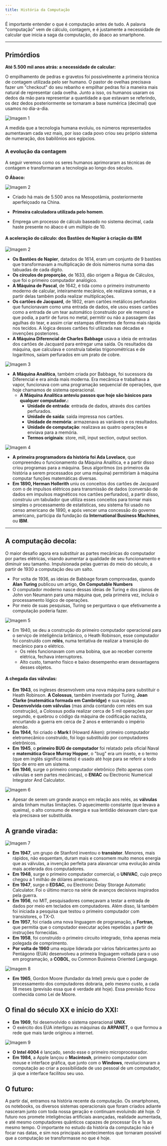 ```yaml
---
title: História da Computação
---
```

É importante entender o que é computação antes de tudo. A palavra "computação" vem de cálculo, contagem, e é justamente a necessidade de calcular que inicia a saga da computação, do ábaco ao smartphone.

***
## **Primórdios** 

**Até 5.500 mil anos atrás: a necessidade de calcular:**

O empilhamento de pedras e gravetos foi possivelmente a primeira técnica de contagem utilizada pelo ser humano. O pastor de ovelhas precisava fazer um "checkout" do seu rebanho e empilhar pedras foi a maneira mais natural de representar cada ovelha. Junto a isso, os humanos usaram os dedos da mão para representar a quantidade a que estavam se referindo, os dez dedos posteriormente se tornaram a base numérica (decimal) que usamos no dia-a-dia. 

![Imagem 1](https://static.mundoeducacao.bol.uol.com.br/mundoeducacao/conteudo/Numeros%20egpcios.JPG) <!-- Fonte: Mundo Educação -->
 
A medida que a tecnologia humana evoluiu, os números representados aumentavam cada vez mais, por isso cada povo criou seu próprio sistema de numeração, dos babilônios aos egípcios.

### **A evolução da contagem**

A seguir veremos como os seres humanos aprimoraram as técnicas de contagem e transformaram a tecnologia ao longo dos séculos.

**O Ábaco:**

![Imagem 2](https://upload.wikimedia.org/wikipedia/commons/a/af/Abacus_6.png)  <!-- Fonte: Encyclopædia Britannica, from Wikipedia, the free encyclopedia.-->

* Criado há mais de 5.500 anos na Mesopotâmia, posteriormente aperfeiçoado na China.

* **Primeira calculadora utilizada pelo homem**.

* Emprega um processo de cálculo baseado no sistema decimal, cada haste presente no ábaco é um múltiplo de 10.

#### **A aceleração do cálculo: dos Bastões de Napier à criação da IBM**

![Imagem 2](https://upload.wikimedia.org/wikipedia/commons/thumb/8/80/Arts_et_Metiers_Pascaline_dsc03869.jpg/800px-Arts_et_Metiers_Pascaline_dsc03869.jpg)  <!-- Fonte: Wikimedia Commons, the free media repository.(https://pt.wikipedia.org/wiki/La_pascaline)-->

* **Os Bastões de Napier**, datados de 1614, eram um conjunto de 9 bastões que transformavam a multiplicação de dois números numa soma das tabuadas de cada dígito.
* **Os círculos de proporção**, de 1633, dão origem a Régua de Cálculos, que foi o primeiro computador analógico.
* **A Máquina de Pascal**, de 1642, é tida como o primeiro instrumento moderno de calcular, inteiramente mecânico, ele realizava somas, e a partir delas também podia realizar multiplicações.
* **Os cartões de Jacquard**, de 1802, eram cartões metálicos perfurados que funcionavam como uma entrada de dados, ele usou esses cartões como a entrada de um tear automático (construído por ele mesmo) e que podia, a partir de furos no metal, permitir ou não a passagem das agulhas do tear, e assim criar estampas diferentes de forma mais rápida nos tecidos. A lógica desses cartões foi utilizada nas décadas e invenções posteriores.
* **A Máquina Diferencial de Charles Babbage** usava a ideia de entradas dos cartões de Jacquard para entregar uma saída. Os resultados da máquina, que calculava e construía tabelas trigonométricas e de logaritmos, saíam perfurados em um prato de cobre.

![Imagem 3](https://upload.wikimedia.org/wikipedia/commons/thumb/a/ac/AnalyticalMachine_Babbage_London.jpg/800px-AnalyticalMachine_Babbage_London.jpg)  <!-- Fonte: Wikimedia Commons, the free media repository.(https://pt.wikipedia.org/wiki/Maquina_Anal%C3%ADtica)-->

* **A Máquina Analítica**, também criada por Babbage, foi sucessora da Diferencial e era ainda mais moderna. Era mecânica e trabalhava a vapor, funcionava com uma programação sequencial de operações, que hoje chamamos de sistema operacional.
    * **A Máquina Analítica anteviu passos que hoje são básicos para qualquer computador.:**
        * **Unidade de entrada**: entrada de dados, através dos cartões perfurados.
        * **Unidade de saída**: saída impressa nos cartões.
        * **Unidade de memória**: armazenava as variáveis e os resultados.
        * **Unidade de computação**: realizava as quatro operações e enviava para a memória.
        * **Termos originais**: store, mill, input section, output section.

![Imagem 4](https://upload.wikimedia.org/wikipedia/commons/0/0f/Ada_lovelace.jpg)  <!-- Fonte: Wikimedia Commons, the free media repository.(https://pt.wikipedia.org/wiki/Ada_Lovelace)-->

* **A primeira programadora da história foi Ada Lovelace**, que compreendeu o funcionamento da Máquina Analítica, e a partir disso criou programas para a máquina. Seus algoritmos (os primeiros da história a serem processados por uma máquina) permitiriam à máquina computar funções matemáticas diversas.
* **Em 1890, Herman Hollerith** uniu os conceitos dos cartões de Jacquard com o de impulsos elétricos para transmissão de dados (conversão de dados em impulsos magnéticos nos cartões perfurados), a partir disso, construiu um tabulador que utiliza esses conceitos para tornar mais simples o processamento de estatísticas, seu sistema foi usado no censo americano de 1890, e após vencer uma concessão do governo americano, participa da fundação da **International Business Machines**, ou **IBM**.

***
## A computação decola:

O maior desafio agora era substituir as partes mecânicas do computador por partes elétricas, visando aumentar a qualidade de seu funcionamento e diminuir seu tamanho. Impulsionada pelas guerras do meio do século, a partir de 1930 a computação deu um salto.

* Por volta de 1936, as ideias de Babbage foram comprovadas, quando **Alan Turing** publicou um artigo, **On Computable Numbers**
* O computador moderno nasce dessas ideias de Turing e dos planos de John von Neumann para uma máquina que, pela primeira vez, incluía o processamento lógico de operações.
* Por meio de suas pesquisas, Turing se perguntava o que efetivamente a computação poderia fazer.

![Imagem 5](https://upload.wikimedia.org/wikipedia/commons/thumb/0/05/Relay_Parts.jpg/800px-Relay_Parts.jpg)  <!-- Fonte: Wikimedia Commons, the free media repository.(https://pt.wikipedia.org/wiki/Rel%C3%A9)-->

* Em 1940, se deu a construção do primeiro computador operacional para o serviço de inteligência britânico, o Heath Robinson, esse computador foi construído com **relés**, numa tentativa de realizar a transição do mecânico para o elétrico.
    * Os relés funcionavam com uma bobina, que ao receber corrente elétrica, fechava interruptores.
    * Alto custo, tamanho físico e baixo desempenho eram desvantagens desses objetos.

#### A chegada das válvulas:

* **Em 1943**, os ingleses desenvolvem uma nova máquina para substituir o Heath Robinson. **A Colossus**, também inventada por Turing, **Joan Clarke (matemática formada em Cambridge)** e sua equipe.
* **Desenvolvida com válvulas** (mas ainda contando com relés em sua construção), a Colossus podia realizar cerca de 5 mil operações por segundo, e quebrou o código da máquina de codificação nazista, encurtando a guerra em cerca de 2 anos e enterrando o império alemão.
* **Em 1944**, foi criado o **Mark I** (Howard Aiken): primeiro computador eletromecânico construído, foi logo substituído por computadores eletrônicos.
* **Em 1945**, o **primeiro BUG de computador** foi relatado pela oficial Naval e **matemática Grace Murray Hopper**, o "bug" era um inseto, e o termo (que em inglês significa inseto) é usado até hoje para se referir a todo tipo de erro em um sistema.
* **Em 1946**, surge o primeiro computador eletrônico (feito apenas com válvulas e sem partes mecânicas), o **ENIAC** ou Electronic Numerical Integrator And Calculator.

![Imagem 6](https://upload.wikimedia.org/wikipedia/commons/thumb/e/e9/Elektronenroehren-auswahl.jpg/800px-Elektronenroehren-auswahl.jpg)  <!-- Fonte: Wikimedia Commons, the free media repository.(https://pt.wikipedia.org/wiki/V%C3%A1lvula_termi%C3%B4nica)-->

* Apesar de serem um grande avanço em relação aos relés, as **válvulas** ainda tinham muitas limitações. O aquecimento constante (que levava a queima), o alto consumo de energia e sua lentidão deixavam claro que ela precisava ser substituída.

## A grande virada:

![Imagem 7](https://upload.wikimedia.org/wikipedia/commons/f/f8/Transistor-photo.JPG)  <!-- Fonte: Wikimedia Commons, the free media repository.(https://pt.wikipedia.org/wiki/Trans%C3%ADstor)-->

* **Em 1947**, um grupo de Stanford inventou o **transistor**. Menores, mais rápidos, não esquentam, duram mais e consomem muito menos energia que as válvulas, a invenção perfeita para alavancar uma evolução ainda mais acelerada dos computadores.
* **Em 1948**, surge o primeiro computador comercial, o **UNIVAC**, cujo preço chegou a 1 milhão de dólares americanos.
* **Em 1947**, surge o **EDSAC**, ou Electronic Delay Storage Automatic Calculator. Foi o último marco na série de avanços decisivos inspirados pela guerra.
* **Em 1956**, no MIT, pesquisadores começavam a testar a entrada de dados por meio em teclados em computadores. Além disso, lá também foi iniciada a pesquisa que testou o primeiro computador com transistores, o TX-O.
* **Em 1957**, foi criada uma nova linguagem de programação, a **Fortran**, que permitia que o computador executar ações repetidas a partir de instruções fornecidas.
* **Em 1958**, foi construído o primeiro circuito integrado, tinha apenas meia polegada de comprimento.
* **Por volta de 1960** uma equipe liderada por vários fabricantes junto ao Pentágono (EUA) desenvolveu a primeira linguagem voltada para o uso em programação, a **COBOL**, ou Common Business Oriented Language.

![Imagem 8](https://upload.wikimedia.org/wikipedia/commons/thumb/6/6c/Lei_de_moore_2006.png/800px-Lei_de_moore_2006.png)  <!-- Fonte: Wikimedia Commons, the free media repository.(https://pt.wikipedia.org/wiki/Lei_de_Moore)-->

* **Em 1965**, Gordon Moore (fundador da Intel) previu que o poder de processamento dos computadores dobraria, pelo mesmo custo, a cada 18 meses (previsão essa que é verdade até hoje). Essa previsão ficou conhecida como Lei de Moore.

## O final do século XX e início do XXI:

* **Em 1969**, foi desenvolvido o sistema operacional **UNIX**.
* O exército dos EUA interligou as máquinas da **ARPANET**, o que formou a rede que mais tarde originou a internet.

![Imagem 9](https://upload.wikimedia.org/wikipedia/commons/5/52/Intel_4004.jpg)  <!-- Fonte: Wikimedia Commons, the free media repository.(https://pt.wikipedia.org/wiki/Intel_4004)-->

* **O Intel 4004** é lançado, sendo esse o primeiro microprocessador.
* **Em 1984**, a Apple lançou o **Macintosh**, primeiro computador com mouse e interface gráfica, que junto com o **Windows**, revolucionaram a computação ao criar a possibilidade de uso pessoal de um computador, já que a interface facilitou seu uso.

## O futuro:

A partir daí, entramos na história recente da computação. Os smartphones, os notebooks, os diversos sistemas operacionais que foram criados adiante nasceram junto com toda nossa geração e continuam evoluindo até hoje. O futuro nos promete inteligências artificiais avançadas, realidade aumentada, e até mesmo computadores quânticos capazes de processar 0s e 1s ao mesmo tempo. O importante no estudo da história da computação não é focar nas datas, e sim nos principais acontecimentos que tornaram possível que a computação se transformasse no que é hoje.

